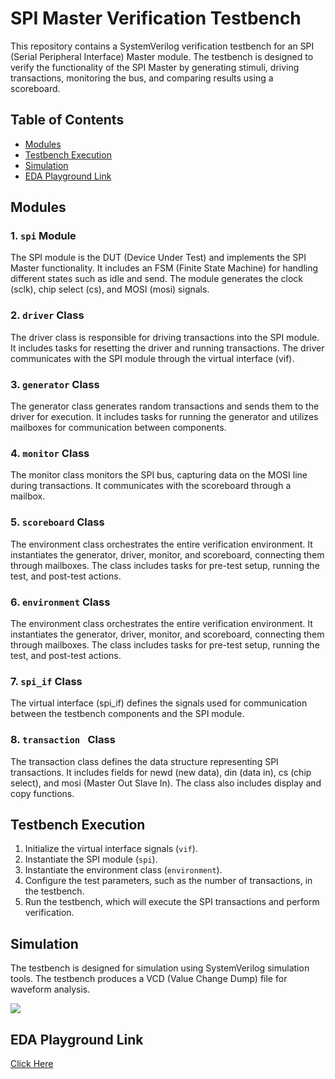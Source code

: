 # SPI Master Verification Testbench

This repository contains a SystemVerilog verification testbench for an SPI (Serial Peripheral Interface) Master module. The testbench is designed to verify the functionality of the SPI Master by generating stimuli, driving transactions, monitoring the bus, and comparing results using a scoreboard.

## Table of Contents

- [Modules](#modules)
- [Testbench Execution](#testbench-execution)
- [Simulation](#simulation)
- [EDA Playground Link](#EDA-Playground-Link)

## Modules

### 1. `spi` Module

The SPI module is the DUT (Device Under Test) and implements the SPI Master functionality. It includes an FSM (Finite State Machine) for handling different states such as idle and send. The module generates the clock (sclk), chip select (cs), and MOSI (mosi) signals.

### 2. `driver` Class

The driver class is responsible for driving transactions into the SPI module. It includes tasks for resetting the driver and running transactions. The driver communicates with the SPI module through the virtual interface (vif).

### 3. `generator` Class

The generator class generates random transactions and sends them to the driver for execution. It includes tasks for running the generator and utilizes mailboxes for communication between components.

### 4. `monitor` Class

The monitor class monitors the SPI bus, capturing data on the MOSI line during transactions. It communicates with the scoreboard through a mailbox.

### 5. `scoreboard` Class

The environment class orchestrates the entire verification environment. It instantiates the generator, driver, monitor, and scoreboard, connecting them through mailboxes. The class includes tasks for pre-test setup, running the test, and post-test actions.

### 6. `environment` Class

The environment class orchestrates the entire verification environment. It instantiates the generator, driver, monitor, and scoreboard, connecting them through mailboxes. The class includes tasks for pre-test setup, running the test, and post-test actions.

### 7. `spi_if` Class

The virtual interface (spi_if) defines the signals used for communication between the testbench components and the SPI module.

### 8. `transaction ` Class

The transaction class defines the data structure representing SPI transactions. It includes fields for newd (new data), din (data in), cs (chip select), and mosi (Master Out Slave In). The class also includes display and copy functions.

## Testbench Execution

1. Initialize the virtual interface signals (`vif`).
2. Instantiate the SPI module (`spi`).
3. Instantiate the environment class (`environment`).
4. Configure the test parameters, such as the number of transactions, in the testbench.
5. Run the testbench, which will execute the SPI transactions and perform verification.

## Simulation

The testbench is designed for simulation using SystemVerilog simulation tools. The testbench produces a VCD (Value Change Dump) file for waveform analysis.

<img src="https://github.com/satwikkamath/SPI_Master_Verification/assets/107809929/63676325-e40a-4d04-9960-1810fede2663">

## EDA Playground Link

[Click Here](https://edaplayground.com/x/SDxE)

